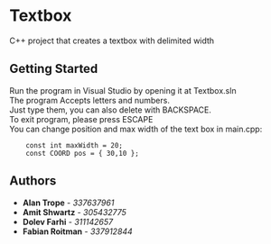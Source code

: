 # Textbox

C++ project that creates a textbox with delimited width

## Getting Started

Run the program in Visual Studio by opening it at Textbox.sln  
The program Accepts letters and numbers.  
Just type them, you can also delete with BACKSPACE.  
To exit program, please press ESCAPE  
You can change position and max width of the text box in main.cpp:

```
	const int maxWidth = 20;
	const COORD pos = { 30,10 };
```

## Authors

* **Alan Trope** - *337637961*
* **Amit Shwartz** - *305432775*
* **Dolev Farhi** - *311142657*
* **Fabian Roitman** - *337912844*

